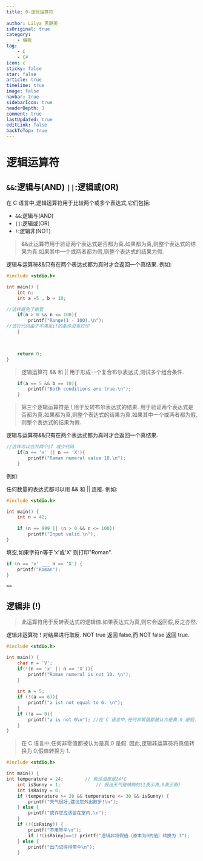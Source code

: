 ```yaml
---
title: 0-逻辑运算符
 
author: Lilya 黑静美
isOriginal: true
category: 
    - 编程
tag:
    - C
    - C#
icon: c
sticky: false
star: false
article: true
timeline: true
image: false
navbar: true
sidebarIcon: true
headerDepth: 3
comment: true
lastUpdated: true
editLink: false
backToTop: true
---
```


# 逻辑运算符

 ##  `&&`:逻辑与(AND) `||`:逻辑或(OR)

在 C 语言中,逻辑运算符用于比较两个或多个表达式,它们包括:

- `&&`:逻辑与(AND)
- `||`:逻辑或(OR)
-  `!`:逻辑非(NOT)

> &&此运算符用于验证两个表达式是否都为真.如果都为真,则整个表达式的结果为真.如果其中一个或两者都为假,则整个表达式的结果为假.


逻辑与运算符&&只有在两个表达式都为真时才会返回一个真结果.
例如:
```c
#include <stdio.h>

int main() {
    int n;
    int a =5 , b = 10;

//这样避免了嵌套
    if(n > 0 && n <= 100){
        printf("Range(1 - 1OO).\n");
//该行代码由于不满足if的条件没有打印
    }
   


    return 0;
}

```

> 逻辑运算符 && 和 || 用于形成一个复合布尔表达式,测试多个组合条件.


```c
    if(a == 5 && b == 10){
        printf("Both conditions are true.\n");
    }
```

> 第三个逻辑运算符是 !,用于反转布尔表达式的结果.
> 用于验证两个表达式是否都为真.如果都为真,则整个表达式的结果为真.如果其中一个或两者都为假,则整个表达式的结果为假.


逻辑与运算符&&只有在两个表达式都为真时才会返回一个真结果.
```c
//这样可以合并两个if 减少代码
    if(n == 'x' || n == 'X'){
        printf("Raman numeral value 10.\n");
    }
```

例如:

任何数量的表达式都可以用 && 和 || 连接. 例如:

```c
#include <stdio.h>

int main() {
    int n = 42;
    
    if (n == 999 || (n > 0 && n <= 100))
        printf("Input valid.\n");
}
```

填空,如果字符n等于'x'或'X' 则打印"Roman".
```c
if (n == 'x' ___ n == 'X') {
    printf("Roman");
}
```
`==`
## 逻辑非 (!)

> 此运算符用于反转表达式的逻辑值.如果表达式为真,则它会返回假,反之亦然.

逻辑非运算符 ! 对结果进行取反. NOT true 返回 false,而 NOT false 返回 true.
```c
#include <stdio.h>

int main() {
    char n = 'V';
    if(!(n == 'x' || n == 'X')){
        printf("Roman numeral is not 10. \n");
    }
    
    int a = 5;
    if (!(a == 6)){
        printf("a ist not equal to 6. \n");
    }
    if (!a == 0){
        printf("a is not 0\n"); //在 C 语言中,任何非零值都被认为是真,0 是假. 因此,逻辑非运算符将真值转换为 0,假值转换为 1.
    }
}

```
> 在 C 语言中,任何非零值都被认为是真,0 是假. 因此,逻辑非运算符将真值转换为 0,假值转换为 1.


```c
#include <stdio.h>

int main() {
int temperature = 24;        // 假设温度是24°C
    int isSunny = 1;             // 假设天气是晴朗的(1表示真,0表示假)
    int isRainy = 0;
    if (temperature >= 20 && temperature <= 30 && isSunny) {
        printf("天气很好,建议您外出散步!\n");
    } else {
        printf("或许您应该留在室内.\n");
    }
    if (!(isRainy)) {
        printf("不用带伞\n");
        if (!(isRainy)==1) printf("逻辑非将假值（原本为0的值）转换为 1");
    } else {
        printf("出门记得得带伞\n");
    }
```
